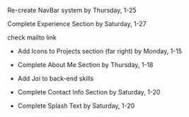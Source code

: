 


Re-create NavBar system
    by  Thursday, 1-25
    
Complete Experience Section
    by  Saturday, 1-27

check mailto link

- Add Icons to Projects section (far right)
    by  Monday, 1-15

- Complete About Me Section
    by  Thursday, 1-18
    
- Add Joi to back-end skills

- Complete Contact Info Section
    by  Saturday, 1-20

- Complete Splash Text
    by  Saturday, 1-20